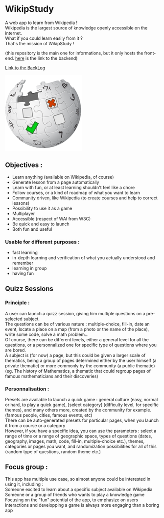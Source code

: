 # WikipStudy

A web app to learn from Wikipedia !  
Wikipedia is the largest source of knowledge openly accessible on the internet.  
What if you could learn easily from it ?  
That's the mission of WikipStudy !  

(this repository is the main one for informations, but it only hosts the front-end.  [here](https://github.com/arkonny/WikipStudy-Backend) is the link to the backend)

[Link to the BackLog](https://tree.taiga.io/project/arkonny-wikipstudy/backlog)

![WikipStudy Logo](/src/img/wikipstudy_logo.png)  


## Objectives :
- Learn anything (available on Wikipedia, of course)
- Generate lesson from a page automatically 
- Learn with fun, or at least learning shouldn't feel like a chore
- Follow courses, or a kind of roadmap of what you want to learn
- Community driven, like Wikipedia (to create courses and help to correct lessons)
- Possibility to use it as a game
- Multiplayer
- Accessible (respect of WAI from W3C)
- Be quick and easy to launch
- Both fun and useful

 ### Usable for different purposes :
- fast learning
- in-depth learning and verification of what you actually understood and remember
- learning in group
- having fun

## Quizz Sessions
### Principle :
A user can launch a quizz session, giving him multiple questions on a pre-selected subject.  
The questions can be of various nature : multiple-choice, fill-in, date an event, locate a place on a map (from a photo or the name of the place), write some code, solve a math problem...  
Of course, there can be different levels, either a general level for all the questions, or a personnalized one for specific type of questions where you are bored.  
A subject is (for now) a page, but this could be given a larger scale of thematics, being a group of pages determined either by the user himself (a private thematic) or more commonly by the community (a public thematic) (eg. The history of Mathematics, a thematic that could regroup pages of famous mathematicians and their discoveries)  

### Personnalisation :
Presets are available to launch a quick game : general culture (easy, normal or hard, to play a quick game), [select category] (difficulty level, for specific themes), and many others more, created by the community for example. (famous people, cities, famous events, etc)  
There can be auto-generated presets for particular pages, when you launch it from a course or a category  
However, if you have a specific idea, you can use the parameters : select a range of time or a range of geographic space, types of questions (dates, geography, images, math, code, fill-in, multiple-choice etc.), themes, categories or pages you want, and randomization possibilities for all of this (random type of questions, random theme etc.)  

## Focus group :
This app has multiple use case, so almost anyone could be interested in using it, including :  
Someone excited to learn about a specific subject available on Wikipedia  
Someone or a group of friends who wants to play a knowledge game  
Focusing on the "fun" potential of the app, to emphasize on users interactions and developping a game is always more engaging than a boring app
